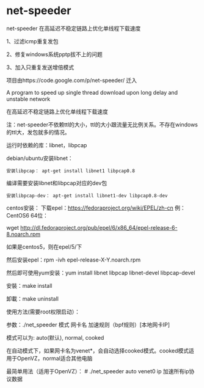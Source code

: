 # net-speeder
net-speeder 在高延迟不稳定链路上优化单线程下载速度 

1、过滤icmp重复发包

2、修复windows系统pptp拔不上的问题

3、加入只重复发送增倍模式

项目由https://code.google.com/p/net-speeder/ 迁入

A program to speed up single thread download upon long delay and unstable network

在高延迟不稳定链路上优化单线程下载速度

注：net-speeder不依赖ttl的大小，ttl的大小跟流量无比例关系。不存在windows的ttl大，发包就多的情况。

运行时依赖的库：libnet，libpcap

debian/ubuntu安装libnet：

    安装libpcap： apt-get install libnet1 libpcap0.8

编译需要安装libnet和libpcap对应的dev包

    安装libpcap-dev： apt-get install libnet1-dev libpcap0.8-dev 

centos安装： 下载epel：https://fedoraproject.org/wiki/EPEL/zh-cn 例：CentOS6 64位：

wget http://dl.fedoraproject.org/pub/epel/6/x86_64/epel-release-6-8.noarch.rpm

如果是centos5，则在epel/5/下

然后安装epel：rpm -ivh epel-release-X-Y.noarch.rpm

然后即可使用yum安装：yum install libnet libpcap libnet-devel libpcap-devel

安裝：make install

卸載：make uninstall

使用方法(需要root权限启动）：

参数：./net_speeder 模式 网卡名 加速规则（bpf规则）[本地网卡IP]

模式可以为: auto(默认), normal, cooked

在自动模式下，如果网卡名为venet*，会自动选择cooked模式。cooked模式适用于OpenVZ，normal适合其他电脑

最简单用法（适用于OpenVZ）： # ./net_speeder auto venet0 ip 加速所有ip协议数据
